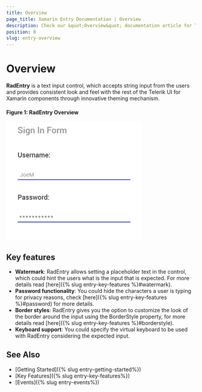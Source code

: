 ```yaml
---
title: Overview
page_title: Xamarin Entry Documentation | Overview
description: Check our &quot;Overview&quot; documentation article for Telerik Entry for Xamarin control.
position: 0
slug: entry-overview
---
```


# Overview

**RadEntry** is a text input control, which accepts string input from the users and provides consistent look and feel with the rest of the Telerik UI for Xamarin components through innovative theming mechanism.

#### Figure 1: RadEntry Overview
![Entry Overview](images/entry_overview.png "Entry Overview")

## Key features

 * **Watermark**: RadEntry allows setting a placeholder text in the control, which could hint the users what is the input that is expected. For more details read [here]({% slug entry-key-features %}#watermark).
 * **Password functionality**: You could hide the characters a user is typing for privacy reasons, check [here]({% slug entry-key-features %}#password) for more details.
 * **Border styles**: RadEntry gives you the option to customize the look of the border around the input using the BorderStyle property, for more details read [here]({% slug entry-key-features %}#borderstyle).
 * **Keyboard support**: You could specify the virtual keyboard to be used with RadEntry considering the expected input.

## See Also

- [Getting Started]({% slug entry-getting-started%})
- [Key Features]({% slug entry-key-features%})
- [Events]({% slug entry-events%})
